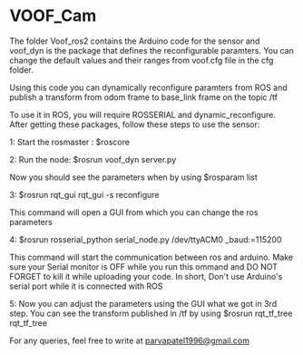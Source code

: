 # VOOF_Cam

The folder Voof_ros2 contains the Arduino code for the sensor and voof_dyn is the package that defines the reconfigurable paramters. You can change the default values and their ranges from voof.cfg file in the cfg folder.

Using this code you can dynamically reconfigure paramters from ROS and publish a transform from odom frame to base_link frame on the topic /tf

To use it in ROS, you will require ROSSERIAL and dynamic_reconfigure. After getting these packages, follow these steps to use the sensor:

1: Start the rosmaster : $roscore

2: Run the node: $rosrun voof_dyn server.py

   Now you should see the parameters when by using $rosparam list
   
3: $rosrun rqt_gui rqt_gui -s reconfigure

   This command will open a GUI from which you can change the ros parameters
   
4: $rosrun rosserial_python serial_node.py /dev/ttyACM0 _baud:=115200

   This command will start the communication between ros and arduino. Make sure your Serial monitor is OFF while you run this    ommand and DO NOT FORGET to kill it while uploading your code. In short, Don't use Arduino's serial port while it is connected with ROS
    
 5: Now you can adjust the parameters using the GUI what we got in 3rd step. You can see the transform published in /tf by using $rosrun rqt_tf_tree rqt_tf_tree
 
 For any queries, feel free to write at parvapatel1996@gmail.com
